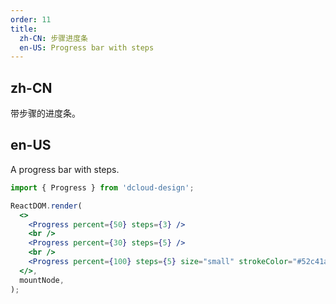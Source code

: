 ```yaml
---
order: 11
title:
  zh-CN: 步骤进度条
  en-US: Progress bar with steps
---
```


## zh-CN

带步骤的进度条。

## en-US

A progress bar with steps.

```jsx
import { Progress } from 'dcloud-design';

ReactDOM.render(
  <>
    <Progress percent={50} steps={3} />
    <br />
    <Progress percent={30} steps={5} />
    <br />
    <Progress percent={100} steps={5} size="small" strokeColor="#52c41a" />
  </>,
  mountNode,
);
```
